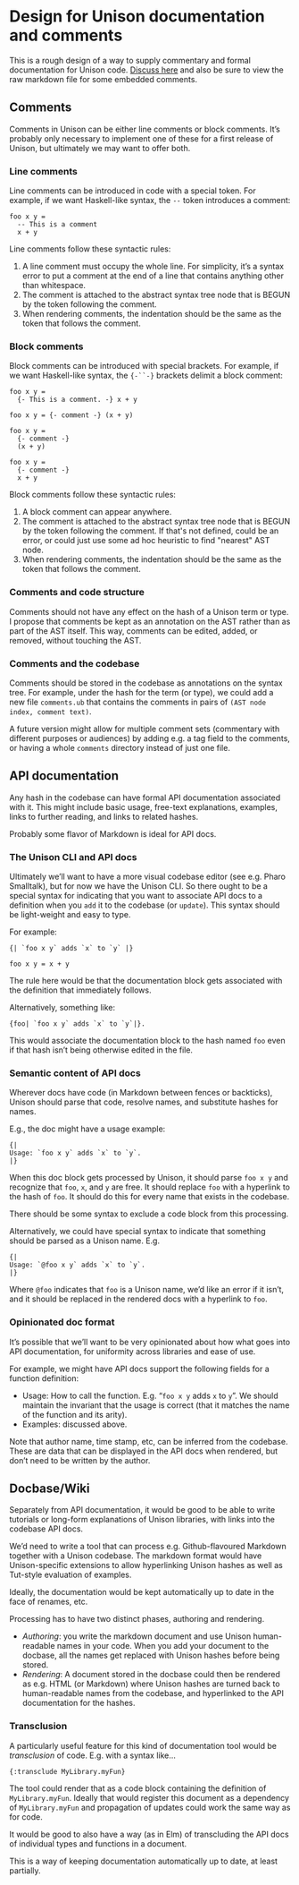 # Design for Unison documentation and comments

This is a rough design of a way to supply commentary and formal documentation for Unison code. [Discuss here](https://github.com/unisonweb/unison/issues/462) and also be sure to view the raw markdown file for some embedded comments.

## Comments

Comments in Unison can be either line comments or block comments. It’s probably only necessary to implement one of these for a first release of Unison, but ultimately we may want to offer both.

<!--
 Sounds good, should have both.
 Arya: how do you add docs after the fact?
  -->

### Line comments

Line comments can be introduced in code with a special token. For example, if we want Haskell-like syntax, the `--` token introduces a comment:

``` 
foo x y = 
  -- This is a comment
  x + y
```

Line comments follow these syntactic rules:

1.  A line comment must occupy the whole line. For simplicity, it’s a syntax error to put a comment at the end of a line that contains anything other than whitespace.
2.  The comment is attached to the abstract syntax tree node that is BEGUN by the token following the comment.
3.  When rendering comments, the indentation should be the same as the token that follows the comment.

<!--
Sounds good.

Question: are comments just text? Runar: yes. Paul: maybe they should be more structured? Allow hyperlinks?

No for now. Most of the time, comments are really unstructured anyway, and we can evolve the comment type later if it turns out that's super useful.

Could also have a renderer for these comments that interprets the text as markdown or something.
  -->

### Block comments

Block comments can be introduced with special brackets. For example, if we want Haskell-like syntax, the `{-``-}` brackets delimit a block comment:

``` 
foo x y = 
  {- This is a comment. -} x + y

foo x y = {- comment -} (x + y)

foo x y = 
  {- comment -}
  (x + y)

foo x y = 
  {- comment -}
  x + y
```

Block comments follow these syntactic rules:

1.  A block comment can appear anywhere.
2.  The comment is attached to the abstract syntax tree node that is BEGUN by the token following the comment. If that's not defined, could be an error, or could just use some ad hoc heuristic to find "nearest" AST node.
3.  When rendering comments, the indentation should be the same as the token that follows the comment.

<!-- 
Question: what exactly is the grammar and how is it parsed? Just some details to work out here.
-->

### Comments and code structure

Comments should not have any effect on the hash of a Unison term or type. I propose that comments be kept as an annotation on the AST rather than as part of the AST itself. This way, comments can be edited, added, or removed, without touching the AST.

<!-- 
I like this idea a lot, multiple people can comment on the same definition in different ways!

Question: how do you pick which comments are rendered when viewing a definition? (If there multiple sets of comments?)
Feels like comments should have metadata ("Runar wrote this comment, on this date, in Icelandic").

Having a more comprehensive, extensible metadata design would solve this.
-->

### Comments and the codebase

Comments should be stored in the codebase as annotations on the syntax tree. For example, under the hash for the term (or type), we could add a new file `comments.ub` that contains the comments in pairs of `(AST node index, comment text)`.

A future version might allow for multiple comment sets (commentary with different purposes or audiences) by adding e.g. a tag field to the comments, or having a whole `comments` directory instead of just one file.

<!-- 
Seems good, key is that comments are attached to AST node, question is how do you refer to a specific AST node? Probably some sort of root to leaf path.

Should all the comments be in one file? In separate files? To avoid git merges, the file has to be called `<hash>.comments.ub` or something. And then the code viewer will look up all the `.comments` for a definition and let you pick one or more based on metadata something something.
--> 

## API documentation

Any hash in the codebase can have formal API documentation associated with it. This might include basic usage, free-text explanations, examples, links to further reading, and links to related hashes.

Probably some flavor of Markdown is ideal for API docs.

<!-- 
Sounds good.

What about things like examples and doctests?

``` Unison:example
sort by stuff = ...

> sort (<) [2,3,1,2,4]
```

So in a `Unison:example` block, the watch expressions are evaluated at documentation parse time and are shown when viewing the docs for the definition. Should just get normal type errors and whatnot if the examples don't work.

For doctests you can include the source of an existing test and have its result displayed as an example:

```Unison:example
{transclude: tests.ex1 :}
```

Q: if an example block has definitions in it that aren't watches, what happens to those? Do we need to add it to the codebase? We can get away with just not adding to the codebase.

Can just concatenate all the example blocks into one big block, evaluate all at once, allowing multiple examples to reference common helper functions.

Links to further reading - just use a section for this, with links in it, as a convention.
-->

### The Unison CLI and API docs

Ultimately we’ll want to have a more visual codebase editor (see e.g. Pharo Smalltalk), but for now we have the Unison CLI. So there ought to be a special syntax for indicating that you want to associate API docs to a definition when you `add` it to the codebase (or `update`). This syntax should be light-weight and easy to type.

For example:

``` 
{| `foo x y` adds `x` to `y` |}

foo x y = x + y
```

The rule here would be that the documentation block gets associated with the definition that immediately follows.

Alternatively, something like:

``` 
{foo| `foo x y` adds `x` to `y`|}.
```

<!-- 
I like that you can add API docs later to a definition.

For docbase documentation, nothing special needed, just write a new docbase page that references existing definitions. Unison can surface these "tracebacks" automatically.
-->

This would associate the documentation block to the hash named `foo`  even if that hash isn’t being otherwise edited in the file.

### Semantic content of API docs

Wherever docs have code (in Markdown between fences or backticks), Unison should parse that code, resolve names, and substitute hashes for names.

E.g., the doc might have a usage example:

``` 
{|
Usage: `foo x y` adds `x` to `y`.
|}
```

When this doc block gets processed by Unison, it should parse `foo x y` and recognize that `foo`, `x`, and `y` are free. It should replace `foo` with a hyperlink to the hash of `foo`. It should do this for every name that exists in the codebase.

There should be some syntax to exclude a code block from this processing.

Alternatively, we could have special syntax to indicate that something should be parsed as a Unison name. E.g.

``` 
{| 
Usage: `@foo x y` adds `x` to `y`.
|}
```

Where `@foo` indicates that `foo` is a Unison name, we’d like an error if it isn’t, and it should be replaced in the rendered docs with a hyperlink to `foo`.

### Opinionated doc format

It’s possible that we’ll want to be very opinionated about how what goes into API documentation, for uniformity across libraries and ease of use.

For example, we might have API docs support the following fields for a function definition:

  - Usage: How to call the function. E.g. “`foo x y` adds `x` to `y`”. We should maintain the invariant that the usage is correct (that it matches the name of the function and its arity).
  - Examples: discussed above.

Note that author name, time stamp, etc, can be inferred from the codebase. These are data that can be displayed in the API docs when rendered, but don’t need to be written by the author.

<!-- Like that other metadata is just known to Unison and can displayed or not. -->

## Docbase/Wiki

Separately from API documentation, it would be good to be able to write tutorials or long-form explanations of Unison libraries, with links into the codebase API docs.

We’d need to write a tool that can process e.g. Github-flavoured Markdown together with a Unison codebase. The markdown format would have Unison-specific extensions to allow hyperlinking Unison hashes as well as Tut-style evaluation of examples.

Ideally, the documentation would be kept automatically up to date in the face of renames, etc.

Processing has to have two distinct phases, authoring and rendering.

  - *Authoring*: you write the markdown document and use Unison human-readable names in your code. When you add your document to the docbase, all the names get replaced with Unison hashes before being stored.
  - *Rendering*: A document stored in the docbase could then be rendered as e.g. HTML (or Markdown) where Unison hashes are turned back to human-readable names from the codebase, and hyperlinked to the API documentation for the hashes.

<!-- 
How is this stored? Maybe docs are first-class, just like any other definition. If I'm documenting `foo`, some of its dependents could be documentation values.

Will need metadata system to be able to pick out docs for a definition, otherwise no changes to codebase format.

Is the docs / API docs builtin types?
-->

### Transclusion

A particularly useful feature for this kind of documentation tool would be *transclusion* of code. E.g. with a syntax like…

``` 
{:transclude MyLibrary.myFun}
```

The tool could render that as a code block containing the definition of `MyLibrary.myFun`. Ideally that would register this document as a dependency of `MyLibrary.myFun` and propagation of updates could work the same way as for code.

It would be good to also have a way (as in Elm) of transcluding the API docs of individual types and functions in a document.

This is a way of keeping documentation automatically up to date, at least partially.
